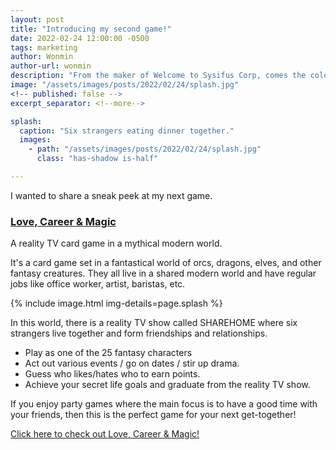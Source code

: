 ```yaml
---
layout: post
title: "Introducing my second game!"
date: 2022-02-24 12:00:00 -0500
tags: marketing
author: Wonmin
author-url: wonmin
description: "From the maker of Welcome to Sysifus Corp, comes the colorful second game called 'Love, Career & Magic'"
image: "/assets/images/posts/2022/02/24/splash.jpg"
<!-- published: false -->
excerpt_separator: <!--more-->

splash:
  caption: "Six strangers eating dinner together."
  images:
    - path: "/assets/images/posts/2022/02/24/splash.jpg"
      class: "has-shadow is-half"

---
```


I wanted to share a sneak peek at my next game.

### [Love, Career & Magic](https://sharehomethegame.com)
A reality TV card game in a mythical modern world.

It's a card game set in a fantastical world of orcs, dragons, elves, and other fantasy creatures. They all live in a shared modern world and have regular jobs like office worker, artist, baristas, etc.

{% include image.html img-details=page.splash %}

<!--more-->

In this world, there is a reality TV show called SHAREHOME where six strangers live together and form friendships and relationships.

- Play as one of the 25 fantasy characters
- Act out various events / go on dates / stir up drama.
- Guess who likes/hates who to earn points.
- Achieve your secret life goals and graduate from the reality TV show.

If you enjoy party games where the main focus is to have a good time with your friends, then this is the perfect game for your next get-together!

[Click here to check out Love, Career & Magic!](https://sharehomethegame.com)
